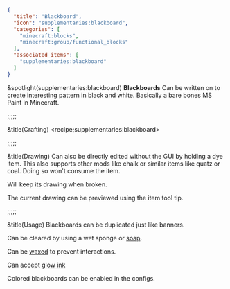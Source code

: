 ```json
{
  "title": "Blackboard",
  "icon": "supplementaries:blackboard",
  "categories": [
    "minecraft:blocks",
    "minecraft:group/functional_blocks"
  ],
  "associated_items": [
    "supplementaries:blackboard"
  ]
}
```

&spotlight(supplementaries:blackboard)
**Blackboards** Can be written on to create interesting pattern in black and white. Basically a bare bones MS Paint in Minecraft.

;;;;;

&title(Crafting)
<recipe;supplementaries:blackboard>

;;;;;

&title(Drawing)
Can also be directly edited without the GUI by holding a dye item. This also supports other mods like chalk or similar items like quatz or coal. Doing so won't consume the item.


Will keep its drawing when broken.


The current drawing can be previewed using the item tool tip.

;;;;;

&title(Usage)
Blackboards can be duplicated just like banners.


Can be cleared by using a wet sponge or [soap](^supplementaries:soap).


Can be [waxed](^minecraft:honeycomb) to prevent interactions.


Can accept [glow ink](^minecraft:glow_ink_sac)


Colored blackboards can be enabled in the configs.
